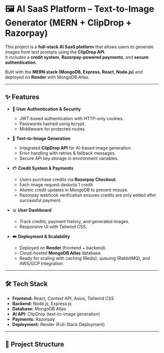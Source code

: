 # 🖼️ AI SaaS Platform – Text-to-Image Generator (MERN + ClipDrop + Razorpay)

This project is a **full-stack AI SaaS platform** that allows users to generate images from text prompts using the **ClipDrop API**.  
It includes a **credit system**, **Razorpay-powered payments**, and **secure authentication**.  

Built with the **MERN stack (MongoDB, Express, React, Node.js)** and deployed on **Render** with MongoDB Atlas.  

---

## ✨ Features
- 🔐 **User Authentication & Security**  
  - JWT-based authentication with HTTP-only cookies.  
  - Passwords hashed using bcrypt.  
  - Middleware for protected routes.  

- 🤖 **Text-to-Image Generation**  
  - Integrated **ClipDrop API** for AI-based image generation.  
  - Error handling with retries & fallback messages.  
  - Secure API key storage in environment variables.  

- 💳 **Credit System & Payments**  
  - Users purchase credits via **Razorpay Checkout**.  
  - Each image request deducts 1 credit.  
  - Atomic credit updates in MongoDB to prevent misuse.  
  - Razorpay webhook verification ensures credits are only added after successful payment.  

- 📊 **User Dashboard**  
  - Track credits, payment history, and generated images.  
  - Responsive UI with Tailwind CSS.  

- ☁️ **Deployment & Scalability**  
  - Deployed on **Render** (frontend + backend).  
  - Cloud-hosted **MongoDB Atlas** database.  
  - Ready for scaling with caching (Redis), queuing (RabbitMQ), and AWS/GCP integration.  

---

## 🛠️ Tech Stack
- **Frontend:** React, Context API, Axios, Tailwind CSS  
- **Backend:** Node.js, Express.js  
- **Database:** MongoDB Atlas  
- **AI API:** ClipDrop (text-to-image generation)  
- **Payments:** Razorpay  
- **Deployment:** Render (Full-Stack Deployment)  

---

## 📂 Project Structure
